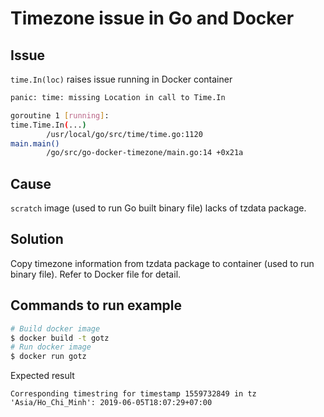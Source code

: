 # Timezone issue in Go and Docker

## Issue
`time.In(loc)` raises issue running in Docker container
```bash
panic: time: missing Location in call to Time.In

goroutine 1 [running]:
time.Time.In(...)
        /usr/local/go/src/time/time.go:1120
main.main()
        /go/src/go-docker-timezone/main.go:14 +0x21a
```

## Cause

`scratch` image (used to run Go built binary file) lacks of tzdata package.

## Solution

Copy timezone information from tzdata package to container (used to run binary file). Refer to Docker file for detail.

## Commands to run example

```bash
# Build docker image
$ docker build -t gotz
# Run docker image
$ docker run gotz
```
Expected result

```none
Corresponding timestring for timestamp 1559732849 in tz 'Asia/Ho_Chi_Minh': 2019-06-05T18:07:29+07:00
```
